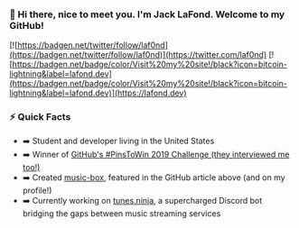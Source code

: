 ### 👋 Hi there, nice to meet you. I'm Jack LaFond. Welcome to my GitHub!
[![https://badgen.net/twitter/follow/laf0nd](https://badgen.net/twitter/follow/laf0nd)](https://twitter.com/laf0nd) [![https://badgen.net/badge/color/Visit%20my%20site!/black?icon=bitcoin-lightning&label=lafond.dev](https://badgen.net/badge/color/Visit%20my%20site!/black?icon=bitcoin-lightning&label=lafond.dev)](https://lafond.dev)

### ⚡ Quick Facts
- ➡️ Student and developer living in the United States
- ➡️ Winner of [GitHub's #PinsToWin 2019 Challenge (they interviewed me too!)](https://github.blog/2019-09-03-pins-to-win-stunning-student-profiles/)
- ➡️ Created [music-box](https://github.com/jacc/music-box), featured in the GitHub article above (and on my profile!)
- ➡️ Currently working on [tunes.ninja](https://tunes.ninja), a supercharged Discord bot bridging the gaps between music streaming services
